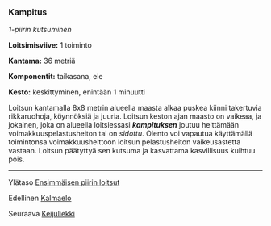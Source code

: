 ### Kampitus

*1-piirin kutsuminen*

**Loitsimisviive:** 1 toiminto

**Kantama:** 36 metriä

**Komponentit:** taikasana, ele

**Kesto:** keskittyminen, enintään 1 minuutti

Loitsun kantamalla 8x8 metrin alueella maasta alkaa puskea
kiinni takertuvia rikkaruohoja, köynnöksiä ja juuria. Loitsun
keston ajan maasto on vaikeaa, ja jokainen, joka on alueella
loitsiessasi ***kampituksen*** joutuu heittämään voimakkuuspelastusheiton
tai on *sidottu*. Olento voi vapautua käyttämällä
toimintonsa voimakkuusheittoon loitsun pelastusheiton vaikeusastetta
vastaan. Loitsun päätyttyä sen kutsuma ja kasvattama
kasvillisuus kuihtuu pois.

----

Ylätaso [Ensimmäisen piirin loitsut](1_piirin_loitsut.md)

Edellinen [Kalmaelo](Kalmaelo.md)

Seuraava [Keijuliekki](Keijuliekki.md)